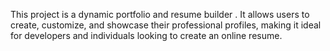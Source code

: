 This project is a dynamic portfolio and resume builder . It allows users to create, customize, and showcase their professional profiles, making it ideal for developers and individuals looking to create an online resume.
